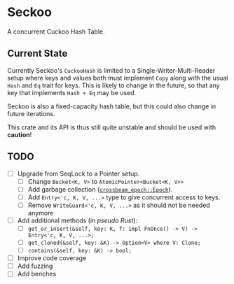 # Seckoo

A concurrent Cuckoo Hash Table.

## Current State

Currently Seckoo's `CuckooHash` is limited to a Single-Writer-Multi-Reader setup where keys and values both must implement `Copy` along with the usual `Hash` and `Eq` trait for keys. This is likely to change in the future, so that any key that implements `Hash + Eq` may be used.

Seckoo is also a fixed-capacity hash table, but this could also change in future iterations.

This crate and its API is thus still quite unstable and should be used with **caution**!

## TODO

- [ ] Upgrade from SeqLock to a Pointer setup.
  - [ ] Change `Bucket<K, V>` to `AtomicPointer<Bucket<K, V>>`
  - [ ] Add garbage collection ([`crossbeam_epoch::Epoch`](https://crates.io/crates/crossbeam-epoch)).
  - [ ] Add `Entry<'c, K, V, ...>` type to give concurrent access to keys.
  - [ ] Remove `WriteGuard<'c, K, V, ...>` as it should not be needed anymore
- [ ] Add additional methods (in _pseudo Rust_):
  - [ ] `get_or_insert(&self, key: K, f: impl FnOnce() -> V) -> Entry<'c, K, V, ...>;`
  - [ ] `get_cloned(&self, key: &K) -> Option<V> where V: Clone;`
  - [ ] `contains(&self, key: &K) -> bool;`
- [ ] Improve code coverage
- [ ] Add fuzzing
- [ ] Add benches
